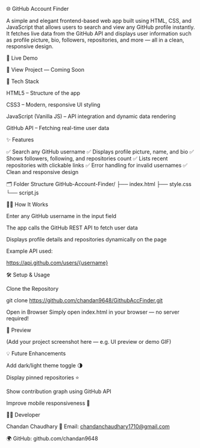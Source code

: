 🌐 GitHub Account Finder

A simple and elegant frontend-based web app built using HTML, CSS, and JavaScript that allows users to search and view any GitHub profile instantly. It fetches live data from the GitHub API and displays user information such as profile picture, bio, followers, repositories, and more — all in a clean, responsive design.

🚀 Live Demo

🔗 View Project
 — Coming Soon

🧰 Tech Stack

HTML5 – Structure of the app

CSS3 – Modern, responsive UI styling

JavaScript (Vanilla JS) – API integration and dynamic data rendering

GitHub API – Fetching real-time user data

✨ Features

✅ Search any GitHub username
✅ Displays profile picture, name, and bio
✅ Shows followers, following, and repositories count
✅ Lists recent repositories with clickable links
✅ Error handling for invalid usernames
✅ Clean and responsive design

🗂️ Folder Structure
GitHub-Account-Finder/
├── index.html
├── style.css
└── script.js

🧑‍💻 How It Works

Enter any GitHub username in the input field

The app calls the GitHub REST API to fetch user data

Displays profile details and repositories dynamically on the page

Example API used:

https://api.github.com/users/{username}

🛠️ Setup & Usage

Clone the Repository

git clone https://github.com/chandan9648/GithubAccFinder.git


Open in Browser
Simply open index.html in your browser — no server required!

📸 Preview

(Add your project screenshot here — e.g. UI preview or demo GIF)

💡 Future Enhancements

Add dark/light theme toggle 🌗

Display pinned repositories ⭐

Show contribution graph using GitHub API

Improve mobile responsiveness 📱

👨‍💻 Developer

Chandan Chaudhary
📧 Email: chandanchaudhary1710@gmail.com

🌍 GitHub: github.com/chandan9648

